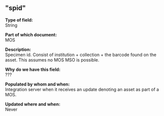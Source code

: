 ## "spid"

**Type of field:**  
String  

**Part of which document:**  
MOS

**Description:**  
Specimen id. Consist of institution + collection + the barcode found on the asset. This assumes no MOS MSO is possible.  

**Why do we have this field:**  
???  

**Populated by whom and when:**  
Integration server when it receives an update denoting an asset as part of a MOS.  

**Updated where and when:**  
Never
